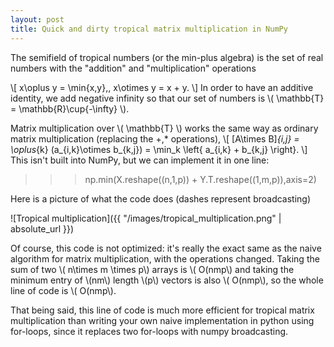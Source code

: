 ```yaml
---
layout: post
title: Quick and dirty tropical matrix multiplication in NumPy
---
```


The semifield of tropical numbers (or the min-plus algebra) is the set of real numbers 
with the "addition" and "multiplication" operations

\\[
x\oplus y = \min\{x,y\},\, x\otimes y = x + y.
\\]
In order to have an additive identity, we add negative infinity so that our set of numbers is \\( \mathbb{T} = \mathbb{R}\cup\{-\infty\} \\).

Matrix multiplication over \\( \mathbb{T} \\) works the same way as ordinary matrix multiplication (replacing the +,* operations), 
\\[
[A\times B]_{i,j} = \oplus_{k} (a_{i,k}\otimes b_{k,j}) = \min_k \left\{ a_{i,k} + b_{k,j} \right\}.
\\]
This isn't built into NumPy, but we can implement it in one line:

  >>> np.min(X.reshape((n,1,p)) + Y.T.reshape((1,m,p)),axis=2)
  
Here is a picture of what the code does (dashes represent broadcasting)

![Tropical multiplication]({{ "/images/tropical_multiplication.png" | absolute_url }})

Of course, this code is not optimized: it's really the exact same as the naive algorithm for 
matrix multiplication, with the operations changed. Taking the sum of two \\( n\times m \times p\\) 
arrays is \\( O(nmp\\) and taking the minimum entry of \\(nm\\) length \\(p\\) vectors is also \\( O(nmp\\), 
so the whole line of code is \\( O(nmp\\).

That being said, this line of code is much more efficient for tropical matrix multiplication 
than writing your own naive implementation in python using for-loops, since it replaces two for-loops 
with numpy broadcasting.
